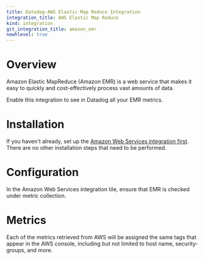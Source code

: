 ```yaml
---
title: Datadog-AWS Elastic Map Reduce Integration
integration_title: AWS Elastic Map Reduce
kind: integration
git_integration_title: amazon_emr
newhlevel: true
---
```


# Overview

Amazon Elastic MapReduce (Amazon EMR) is a web service that makes it easy to quickly and cost-effectively process vast amounts of data.

Enable this integration to see in Datadog all your EMR metrics.

# Installation

If you haven't already, set up the [Amazon Web Services integration first](/integrations/aws). There are no other installation steps that need to be performed.

# Configuration

In the Amazon Web Services integration tile, ensure that EMR is checked under metric collection.

# Metrics



Each of the metrics retrieved from AWS will be assigned the same tags that appear in the AWS console, including but not limited to host name, security-groups, and more.
